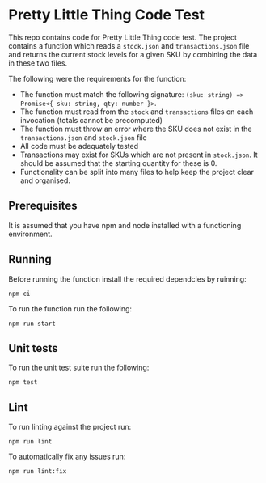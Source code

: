 # Pretty Little Thing Code Test

This repo contains code for Pretty Little Thing code test. The project contains a function which reads a `stock.json`
and `transactions.json` file and returns the current stock levels for a given SKU by combining the data in these two
files.

The following were the requirements for the function:

- The function must match the following signature: `(sku: string) => Promise<{ sku: string, qty: number }>`.
- The function must read from the `stock` and `transactions` files on each invocation (totals cannot be precomputed)
- The function must throw an error where the SKU does not exist in the `transactions.json` and `stock.json` file
- All code must be adequately tested
- Transactions may exist for SKUs which are not present in `stock.json`. It should be assumed that the starting quantity
  for these is 0.
- Functionality can be split into many files to help keep the project clear and organised.

## Prerequisites

It is assumed that you have npm and node installed with a functioning environment.

## Running

Before running the function install the required dependcies by ruinning:

```shell
npm ci
```

To run the function run the following:

```shell
npm run start
```

## Unit tests

To run the unit test suite run the following:

```shell
npm test
```

## Lint

To run linting against the project run:

```shell
npm run lint
```

To automatically fix any issues run:

```shell
npm run lint:fix
```
